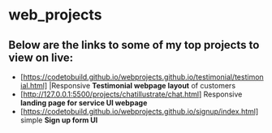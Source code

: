 # web_projects

## Below are the links to some of my top projects to view on live:
* [https://codetobuild.github.io/webprojects.github.io/testimonial/testimonial.html] |Responsive **Testimonial webpage layout** of customers 
* [http://127.0.0.1:5500/projects/chatillustrate/chat.html] Responsive **landing page for service UI webpage** 
* [https://codetobuild.github.io/webprojects.github.io/signup/index.html] simple **Sign up form UI** 
